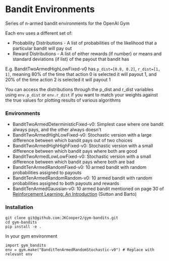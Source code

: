 # Bandit Environments

Series of n-armed bandit environments for the OpenAI Gym

Each env uses a different set of:
* Probability Distributions - A list of probabilities of the likelihood that a particular bandit will pay out
* Reward Distributions - A list of either rewards (if number) or means and standard deviations (if list) of the payout that bandit has

E.g. BanditTwoArmedHighLowFixed-v0 has `p_dist=[0.8, 0.2]`, `r_dist=[1, 1]`, meaning 80% of the time that action 0 is
selected it will payout 1, and 20% of the time action 2 is selected it will payout 1

You can access the distributions through the p_dist and r_dist variables using `env.p_dist` or `env.r_dist` if you want to match
your weights against the true values for plotting results of various algorithms



### Environments
* BanditTwoArmedDeterministicFixed-v0: Simplest case where one bandit always pays, and the other always doesn't
* BanditTwoArmedHighLowFixed-v0: Stochastic version with a large difference between which bandit pays out of two choices
* BanditTwoArmedHighHighFixed-v0: Stochastic version with a small difference between which bandit pays where both are good
* BanditTwoArmedLowLowFixed-v0: Stochastic version with a small difference between which bandit pays where both are bad
* BanditTenArmedRandomFixed-v0: 10 armed bandit with random probabilities assigned to payouts
* BanditTenArmedRandomRandom-v0: 10 armed bandit with random probabilities assigned to both payouts and rewards
* BanditTenArmedGaussian-v0: 10 armed bandit mentioned on page 30 of [Reinforcement Learning: An Introduction](https://www.dropbox.com/s/b3psxv2r0ccmf80/book2015oct.pdf?dl=0) (Sutton and Barto)

### Installation
```
git clone git@github.com:JKCooper2/gym-bandits.git
cd gym-bandits
pip install -e .
```

In your gym environment
```
import gym_bandits
env = gym.make("BanditTenArmedRandomStochastic-v0") # Replace with relevant env
```